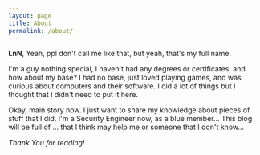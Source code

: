 ```yaml
---
layout: page
title: About
permalink: /about/
---
```


**LnN**,
Yeah, ppl don't call me like that, but yeah, that's my full name.

I'm a guy nothing special, I haven't had any degrees or certificates, and how about my base? I had no base, just loved playing games, and was curious about computers and their software. I did a lot of things but I thought that I didn't need to put it here.

Okay, main story now. I just want to share my knowledge about pieces of stuff that I did. I'm a Security Engineer now, as a blue member... This blog will be full of ... that I think may help me or someone that I don't know...

*Thank You for reading!*
